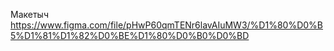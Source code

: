Макетыч https://www.figma.com/file/pHwP60qmTENr6lavAIuMW3/%D1%80%D0%B5%D1%81%D1%82%D0%BE%D1%80%D0%B0%D0%BD